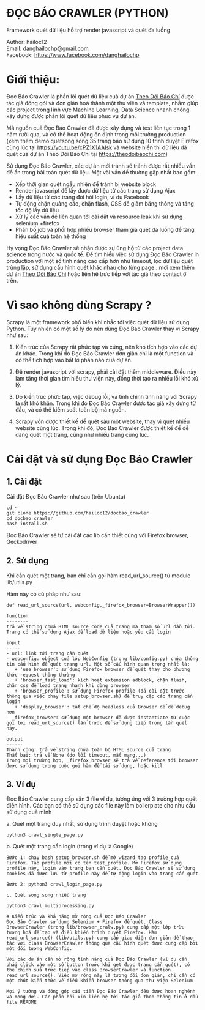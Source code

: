 # ĐỌC BÁO CRAWLER (PYTHON) 
Framework quét dữ liệu hỗ trợ render javascript và quét đa luồng  

Author: hailoc12  
Email: danghailochp@gmail.com  
Facebook: https://www.facebook.com/danghailochp

# Giới thiệu:  
Đọc Báo Crawler là phần lõi quét dữ liệu cuả dự án [Theo Dõi Báo Chí](https://github.com/hailoc12/docbao) được tác giả đóng gói và đơn giản hoá thành một thư viện và template, nhằm giúp các project trong lĩnh vực Machine Learning, Data Science nhanh chóng xây dựng được phần lõi quét dữ liệu phục vụ dự án.  

Mã nguồn cuả Đọc Báo Crawler đã được xây dựng và test liên tục trong 1 năm rưỡi qua, và có thể hoạt động ổn định trong môi trường production (xem thêm demo quétsong song 35 trang báo sử dụng 10 trình duyệt Firefox cùng lúc tại https://youtu.be/cPZ1X1AAIsk và website hiển thị dữ liệu đã quét của dự án Theo Dõi Báo Chí tại https://theodoibaochi.com)   

Sử dụng Đọc Báo Crawler, các dự án mới tránh sẽ tránh được rất nhiều vấn để ẩn trong bài toán quét dữ liệu. Một vài vấn đề thường gặp nhất bao gồm:  
- Xếp thời gian quét ngẫu nhiên để tránh bị website block  
- Render javascript để lấy được dữ liệu từ các trang sử dụng Ajax  
- Lấy dữ liệu từ các trang đòi hỏi login, ví dụ Facebook  
- Tự động chặn quảng cáo, chặn flash, CSS để giảm băng thông và tăng tốc độ lấy dữ liệu  
- Xử lý các vấn đề liên quan tới cài đặt và resource leak khi sử dụng selenium +firefox  
- Phân bố job và phối hợp nhiều browser tham gia quét đa luồng để tăng hiệu suất cuả toàn hệ thống  

Hy vọng Đọc Báo Crawler sẽ nhận được sự ủng hộ từ các project data science trong nước và quốc tế. Để tìm hiểu việc sử dụng Đọc Báo Crawler in production với một số tính năng cao cấp hơn như timeout, lọc dữ liệu quét trùng lặp, sử dụng cấu hình quét khác nhau cho từng page...mời xem thêm dự án [Theo Dõi Báo Chí](https://github.com/hailoc12/docbao) hoặc liên hệ trực tiếp với tác giả theo contact ở trên.  

# Vì sao không dùng Scrapy ?  

Scrapy là một framework phổ biến khi nhắc tới việc quét dữ liệu sử dụng Python. Tuy nhiên có một số lý do nên dùng Đọc Báo Crawler thay vì Scrapy như sau:  

1. Kiến trúc của Scrapy rất phức tạp và cứng, nên khó tích hợp vào các dự án khác. Trong khi đó Đọc Báo Crawler đơn giản chỉ là một function và có thể tích hợp vào bất kì phần nào cuả dự án.  

2. Để render javascript với scrapy, phải cài đặt thêm middleware. Điều này làm tăng thời gian tìm hiểu thư viện này, đồng thời tạo ra nhiều lỗi khó xử lý.  

3. Do kiến trúc phức tạp, việc debug lỗi, và tinh chỉnh tính năng với Scrapy là rất khó khăn. Trong khi đó Đọc Báo Crawler được tác giả xây dựng từ đầu, và có thể kiểm soát toàn bộ mã nguồn.  

4. Scrapy vốn được thiết kế để quét sâu một website, thay vì quét nhiều website cùng lúc. Trong khi đó, Đọc Báo Crawler được thiết kế để dễ dàng quét một trang, cũng như nhiều trang cùng lúc. 

# Cài đặt và sử dụng Đọc Báo Crawler  

## 1. Cài đặt  

Cài đặt Đọc Báo Crawler như sau (trên Ubuntu)  

~~~
cd ~
git clone https://github.com/hailoc12/docbao_crawler  
cd docbao_crawler  
bash install.sh  

~~~  

Đọc Báo Crawler sẽ tự cài đặt các lib cần thiết cùng với Firefox browser, Geckodriver  

## 2. Sử dụng  

Khi cần quét một trang, bạn chỉ cần gọi hàm read_url_source() từ module lib/utils.py  

Hàm này có cú pháp như sau:  

~~~  
def read_url_source(url, webconfig,_firefox_browser=BrowserWrapper())

function 
--------
trả về string chưá HTML source code cuả trang mà tham số url dẫn tới. Trang có thể sử dụng Ajax để load dữ liệu hoặc yêu cầu login  

input
-----
- url: link tới trang cần quét  
- webconfig: object cuả lớp WebConfig (trong lib/config.py) chứa thông tin cấu hình để quét trang url. Một số cấu hình quan trọng nhất là:  
   + 'use_browser': sử dụng Firefox browser để quét thay cho phương thức request thông thường  
   + 'browser_fast_load': kích hoạt extension adblock, chặn flash, chặn css để load trang nhanh khi dùng browser  
   + 'browser_profile': sử dụng Firefox profile (đã cài đặt trước thông qua việc chạy file setup_browser.sh) để truy cập các trang cần login  
   + 'display_browser': tắt chế độ headless cuả Browser để dễ debug hơn    
- _firefox_browser: sử dụng một browser đã được instantiate từ cuộc gọi tới read_url_source() lần trước để sử dụng tiếp trong lần quét này.  

output
------
Thành công: trả về string chứa toàn bộ HTML source cuả trang  
Thất bại: trả về None (do lỗi timeout, mất mạng...)  
Trong mọi trường hợp, _firefox_browser sẽ trả về reference tới browser được sử dụng trong cuộc gọi hàm để tái sử dụng, hoặc kill  
~~~  

## 3. Ví dụ   

Đọc Báo Crawler cung cấp sãn 3 file ví dụ, tương ứng với 3 trường hợp quét điển hình. Các bạn có thể sử dụng các file này làm boilerplate cho nhu cầu sử dụng cuả mình  

a. Quét một trang duy nhất, sử dụng trình duyệt hoặc không  

~~~  
python3 crawl_single_page.py  
~~~  

b. Quét một trang cần login (trong ví dụ là Google)  
~~~  
Bước 1: chạy bash setup_browser.sh để mở wizard tạo profile cuả Firefox. Tạo profile mới có tên test_profile. Mở Firefox sử dụng profile này, login vào trang bạn cấn quét. Đọc Báo Crawler sẽ sử dụng cookies đã được lưu từ profile này để tự động login vào trang cấn quét  

Bước 2: python3 crawl_login_page.py  

c. Quét song song nhiều trang  

python3 crawl_multiprocessing.py  

# Kiến trúc và khả năng mở rộng cuả Đọc Báo Crawler  
Đọc Báo Crawler sử dụng Selenium + Firefox để quét. Class BrowserCrawler (trong lib/browser_cralw.py) cung cấp một lớp trừu tượng hoá để tạo và điều khiển trình duyệt Firefox. Hàm read_url_source() (lib/utils.py) cung cấp giao diện đơn giản để thao tác với class BrowserCrawler thông qua cấu hình quét được cung cấp bởi một đối tượng WebConfig.  

Với các dự án cần mở rộng tính năng cuả Đọc Báo Crawler (ví dụ cần phải click vào một số button trước khi get được trang cần quét), có thể chỉnh sửa trực tiếp vào class BrowserCrawler và function read_url_source(). Việc mở rộng này là tương đối đơn giản, chỉ cần có một chút kiến thức về điểu khiển browser thông qua thư viện Selenium    

Mọi ý tưởng và đóng góp cải tiến Đọc Báo Crawler đều được hoan nghênh và mong đợi. Các phản hồi xin liên hệ tới tác giả theo thông tin ở đầu file README  



